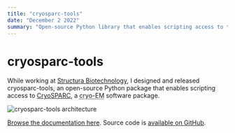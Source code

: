 ```yaml
---
title: "cryosparc-tools"
date: "December 2 2022"
summary: "Open-source Python library that enables scripting access to the CryoSPARC cryo-EM software package."
---
```


# cryosparc-tools

While working at [Structura Biotechnology](https://structura.bio/), I designed
and released cryosparc-tools, an open-source Python package that enables
scripting access to [CryoSPARC](https://cryosparc.com/), a <abbr
title="Cryogenic Electron Microscopy">cryo-EM</abbr> software package.

![cryosparc-tools architecture](/assets/cryosparc-tools-architecture.png)

[Browse the documentation here](https://tools.cryosparc.com/). Source code is [available on GitHub](https://github.com/cryoem-uoft/cryosparc-tools).
